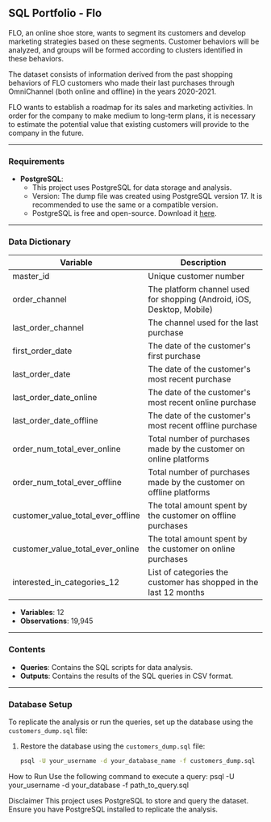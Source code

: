 ## SQL Portfolio - Flo

FLO, an online shoe store, wants to segment its customers and develop marketing strategies based on these segments. Customer behaviors will be analyzed, and groups will be formed according to clusters identified in these behaviors.

The dataset consists of information derived from the past shopping behaviors of FLO customers who made their last purchases through OmniChannel (both online and offline) in the years 2020-2021.

FLO wants to establish a roadmap for its sales and marketing activities. In order for the company to make medium to long-term plans, it is necessary to estimate the potential value that existing customers will provide to the company in the future.

---

### **Requirements**
- **PostgreSQL**:
  - This project uses PostgreSQL for data storage and analysis.
  - Version: The dump file was created using PostgreSQL version 17. It is recommended to use the same or a compatible version.
  - PostgreSQL is free and open-source. Download it [here](https://www.postgresql.org/download/).

---

### **Data Dictionary**
| Variable                            | Description                                    |
|-------------------------------------|------------------------------------------------|
| master_id                           | Unique customer number                        |
| order_channel                       | The platform channel used for shopping (Android, iOS, Desktop, Mobile) |
| last_order_channel                  | The channel used for the last purchase        |
| first_order_date                    | The date of the customer's first purchase     |
| last_order_date                     | The date of the customer's most recent purchase |
| last_order_date_online              | The date of the customer's most recent online purchase |
| last_order_date_offline             | The date of the customer's most recent offline purchase |
| order_num_total_ever_online         | Total number of purchases made by the customer on online platforms |
| order_num_total_ever_offline        | Total number of purchases made by the customer on offline platforms |
| customer_value_total_ever_offline   | The total amount spent by the customer on offline purchases |
| customer_value_total_ever_online    | The total amount spent by the customer on online purchases |
| interested_in_categories_12         | List of categories the customer has shopped in the last 12 months |

- **Variables**: 12  
- **Observations**: 19,945  

---

### **Contents**
- **Queries**: Contains the SQL scripts for data analysis.
- **Outputs**: Contains the results of the SQL queries in CSV format.

---

### **Database Setup**
To replicate the analysis or run the queries, set up the database using the `customers_dump.sql` file:

1. Restore the database using the `customers_dump.sql` file:
   ```bash
   psql -U your_username -d your_database_name -f customers_dump.sql


How to Run
Use the following command to execute a query:
psql -U your_username -d your_database -f path_to_query.sql


Disclaimer
This project uses PostgreSQL to store and query the dataset. Ensure you have PostgreSQL installed to replicate the analysis.